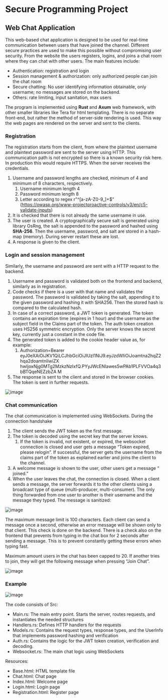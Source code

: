 # Secure Programming Project

## Web Chat Application

This web-based chat application is designed to be used for real-time communication between users that have joined the channel. Different secure practices are used to make this possible without compromising user security. From the website the users registers, logins, and joins a chat room where they can chat with other users. 
The main features include: 
* Authentication: registration and login 
*	Session management & authorization: only authorized people can join the chat room 
*	Secure chatting: No user identifying information obtainable, only username; no messages are stored on the backend. 
*	Others: rate limiting, input sanitation, max users 

The program is implemented using **Rust** and **Axum** web framework, with other smaller libraries like Tera for html templating. There is no separate front-end, but rather the method of server-side rendering is used. This way the web pages are rendered on the server and sent to the clients. 

### Registration

The registration starts from the client, from where the plaintext username and plaintext password are sent to the server using HTTP. This communication path is not encrypted so there is a known security risk here. In production this would require HTTPS. When the server receives the credentials. 
1.	Username and password lengths are checked, minimum of 4 and minimum of 8 characters, respectively. 
    1. Username minimum length 4
    2. Password minimum length 8
    3. Letter according to regex r"^[a-zA-Z0-9_]+$” (https://owasp.org/www-projectproactive-controls/v3/en/c5-validate-inputs) 
2.	It is checked that there is not already the same username in use. 
3.	The user is created. A cryptographically secure salt is generated using library OsRng, the salt is appended to the password and hashed using **SHA-256**. Then the username, password, and salt are stored in a hash-map (memory). During server restart these are lost. 
4.	A response is given to the client. 

### Login and session management

Similarly, the username and password are sent with a HTTP request to the backend. 
1.	Username and password is validated both on the frontend and backend, similarly as in registration. 
2.	Code checks if there is a user with that name and validates the password. The password is validated by taking the salt, appending it to the given password and hashing it with SHA256. Then the stored hash is compared to the calculated hash. 
3.	In case of a correct password, a JWT token is generated. The token contains an expiration time (expires in 1 hour) and the username as the subject field in the Claims part of the token. The auth token creation uses HS256 symmetric encryption. Only the server knows the secret key, currently just a constant in the code file. 
4.	The generated token is added to the cookie header value as, for example:  
    1. Authorization=Bearer eyJ0eXAiOiJKV1QiLCJhbGciOiJIUzI1NiJ9.eyJzdWIiOiJoamtna2hqZ2hqa2doamtnIiwiZX hwIjoxNjg0MTg2MzkzNzIxfQ.PYyJWcENIawes5wPAb1PLFVVOa4q3bBTQqeNEZzbZA M 
5.	The response is sent to the client and stored in the browser cookies. The token is sent in further requests. 

![image](https://github.com/Mandariini/secure_programming_project/assets/60143063/27326541-3540-49bd-81db-3da4c10a36c0)

### Chat communication

The chat communication is implemented using WebSockets. During the connection handshake 
1.	The client sends the JWT token as the first message. 
2.	The token is decoded using the secret key that the server knows.  
    1. If the token is invalid, not existent, or expired, the websocket connection is closed and user gets a message “Token expired, please relogin”. If successful, the server gets the username from the claims part of the token as explained earlier and joins the client to the channel. 
3.	A welcome message is shown to the user, other users get a message “<username> joined.” 
4.	When the user leaves the chat, the connection is closed. 
When a client sends a message, the server forwards it to the other clients using a broadcast type of queue (multi-producer, multi-consumer). The only thing forwarded from one user to another is their username and the message they typed. The message is sanitized:

![image](https://github.com/Mandariini/secure_programming_project/assets/60143063/1f26850c-4370-46d6-9f29-9e9d5cac6d60)

The maximum message limit is 100 characters. Each client can send a message once a second, otherwise an error message will be shown only to that client. This check is done on the backend. There is a check also on the frontend that prevents from typing in the chat box for 2 seconds after sending a message. This is to prevent constantly getting these errors when typing fast. 

Maximum amount users in the chat has been capped to 20. If another tries to join, they will get the following message when pressing “Join Chat”. 

![image](https://github.com/Mandariini/secure_programming_project/assets/60143063/71f78633-2d69-4fe8-b9c7-cadf656e372d)

### Example

![image](https://github.com/Mandariini/secure_programming_project/assets/60143063/173dc7e2-1db2-49a2-b880-d38c700bccf2)

The code consists of Src: 
*	Main.rs: The main entry point. Starts the server, routes requests, and instantiates the needed structures 
*	Handlers.rs: Defines HTTP handlers for the requests 
*	Models.rs: Contains the request types, response types, and the UserInfo that implements password hashing and verification 
*	Auth.rs: Contains the logic for the JWT token creation, verification and decoding.
*	Websocket.rs: The main chat logic using WebSockets

Resources: 
*	Base.html: HTML template file 
*	Chat.html: Chat page 
*	Index.html: Welcome page 
*	Login.html: Login page 
*	Registration.html: Register page 

